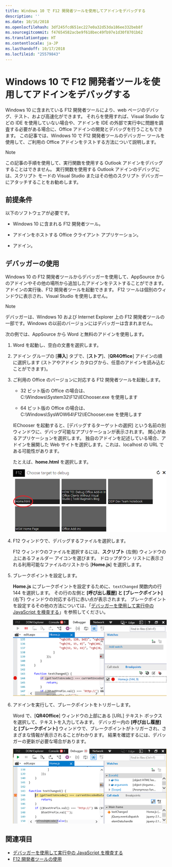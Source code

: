 ```yaml
---
title: Windows 10 で F12 開発者ツールを使用してアドインをデバッグする
description: ''
ms.date: 10/16/2018
ms.openlocfilehash: 3df245fcd651ec227e0a32d53da186ee332beb8f
ms.sourcegitcommit: f47654582acbe9f618bec49fb97e1d30f8701b62
ms.translationtype: HT
ms.contentlocale: ja-JP
ms.lasthandoff: 10/17/2018
ms.locfileid: "25579843"
---
```

# <a name="debug-add-ins-using-f12-developer-tools-on-windows-10"></a>Windows 10 で F12 開発者ツールを使用してアドインをデバッグする

Windows 10 に含まれている F12 開発者ツールにより、web ページのデバッグ、テスト、および高速化ができます。 それらを使用すれば、Visual Studio などの IDE を使用していない場合や、アドインを IDE の外部で実行中に問題を調査する必要がある場合に、Office アドインの開発とデバッグを行うこともできます。 この記事では、Windows 10 で F12 開発者ツールのデバッガー ツールを使用して、ご利用の Office アドインをテストする方法について説明します。

> [!NOTE]
> この記事の手順を使用して、実行関数を使用する Outlook アドインをデバッグすることはできません。 実行関数を使用する Outlook アドインのデバッグには、スクリプト モードの Visual Studio またはその他のスクリプト デバッガーにアタッチすることをお勧めします。

## <a name="prerequisites"></a>前提条件

以下のソフトウェアが必要です。

- Windows 10 に含まれる F12 開発者ツール。 
    
- アドインをホストする Office クライアント アプリケーション。  
    
- アドイン。  

## <a name="using-the-debugger"></a>デバッガーの使用

Windows 10 の F12 開発者ツールからデバッガーを使用して、AppSource からのアドインやその他の場所から追加したアドインをテストすることができます。 アドインの実行後、F12 開発者ツールを起動できます。 F12 ツールは個別のウィンドウに表示され、Visual Studio を使用しません。

> [!NOTE]
> デバッガーは、Windows 10 および Internet Explorer 上の F12 開発者ツールの一部です。Windows の以前のバージョンにはデバッガーは含まれません。 

次の例では、AppSource から Word と無料のアドインを使用します。

1. Word を起動し、空白の文書を選択します。 
    
2. アドイン グループの [**挿入**] タブで、[**ストア**]、[**QR4Office**] アドインの順に選択します  (ストアやアドイン カタログから、任意のアドインを読み込むことができます)。
    
3. ご利用の Office のバージョンに対応する F12 開発者ツールを起動します。
    
   - 32 ビット版の Office の場合は、C:\Windows\System32\F12\IEChooser.exe を使用します
    
   - 64 ビット版の Office の場合は、C:\Windows\SysWOW64\F12\IEChooser.exe を使用します
    
   IEChooser を起動すると、[デバッグするターゲットの選択] という名前の別ウィンドウに、デバッグ可能なアプリケーションが表示されます。 関心があるアプリケーションを選択します。 独自のアドインを記述している場合、アドインを展開した Web サイトを選択します。これは、localhost の URL である可能性があります。 
    
   たとえば、**home.html** を選択します。 
    
   ![バブルのアドインをポイントする IEChooser 画面](../images/choose-target-to-debug.png)

4. F12 ウィンドウで、デバッグするファイルを選択します。
    
   F12 ウィンドウのファイルを選択するには、**スクリプト** (左側) ウィンドウの上にあるフォルダー アイコンを選びます。 ドロップダウン リストに表示される利用可能なファイルのリストから [**Home.js**] を選択します。
    
5. ブレークポイントを設定します。
    
   **Home.js** にブレークポイントを設定するために、`textChanged` 関数内の行 144 を選択します。 その行の左側と **[呼び出し履歴] と [ブレークポイント]** (右下) ウィンドウの対応する行に赤い点が表示されます。 ブレークポイントを設定するその他の方法については、「[デバッガーを使用して実行中の JavaScript を検査する](https://docs.microsoft.com/previous-versions/windows/internet-explorer/ie-developer/samples/dn255007(v=vs.85))」を参照してください。 
    
   ![home.js ファイルのブレーキポイントを含むデバッガー](../images/debugger-home-js-02.png)

6. アドインを実行して、ブレークポイントをトリガーします。
    
   Word で、[**QR4Office**] ウィンドウの上部にある [URL] テキスト ボックスを選択して、テキストを入力してみます。 デバッガー内の **[呼び出し履歴] と [ブレークポイント]** ウィンドウで、ブレークポイントがトリガーされ、さまざまな情報が表示されることがわかります。 結果を確認するには、デバッガーの更新が必要な場合があります。
    
   ![トリガーされたブレークポイントの結果を含むデバッガー](../images/debugger-home-js-01.png)


## <a name="see-also"></a>関連項目

- [デバッガーを使用して実行中の JavaScript を検査する](https://docs.microsoft.com/previous-versions/windows/internet-explorer/ie-developer/samples/dn255007(v=vs.85))
- 
  [F12 開発者ツールの使用](https://docs.microsoft.com/previous-versions/windows/internet-explorer/ie-developer/samples/bg182326(v=vs.85))
